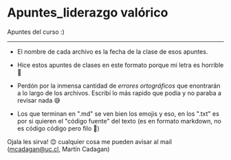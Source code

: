 # Apuntes_liderazgo valórico

Apuntes del curso :)

---
* El nombre de cada archivo es la fecha de la clase de esos apuntes.

* Hice estos apuntes de clases en este formato porque mi letra es horrible 😬

* Perdón por la inmensa cantidad de *errores ortográficos* que enontrarán a lo largo de los archivos. Escribí lo más rapido que podia y no paraba a revisar nada  😅

* Los que terminan en  ".md" se ven bien los emojis y eso, en los ".txt" es por si quieren el "código fuente" del texto (es en formato markdown, no es código código pero filo 🤷)

Ojala les sirva! 😊 cualquier cosa me pueden avisar al mail (mcadagan@uc.cl, Martín Cadagan)
